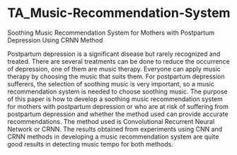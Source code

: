 # TA_Music-Recommendation-System

Soothing Music Recommendation System for Mothers with Postpartum Depression Using CRNN Method

Postpartum depression is a significant disease but rarely recognized and treated. There are several treatments can be done to reduce the occurrence of depression, one of them are music therapy. Everyone can apply music therapy by choosing 
the music that suits them. For postpartum depression sufferers, the selection of soothing music is very important, so a music recommendation system is needed to choose soothing music. The purpose of this paper is how to develop a soothing 
music recommendation system for mothers with postpartum depression or who are at risk of suffering from postpartum depression and whether the method used can provide accurate recommendations. The method used is Convolutional Recurrent Neural 
Network or CRNN. The results obtained from experiments using CNN and CRNN methods in developing a music recommendation system are quite good results in detecting music tempo for both methods.
